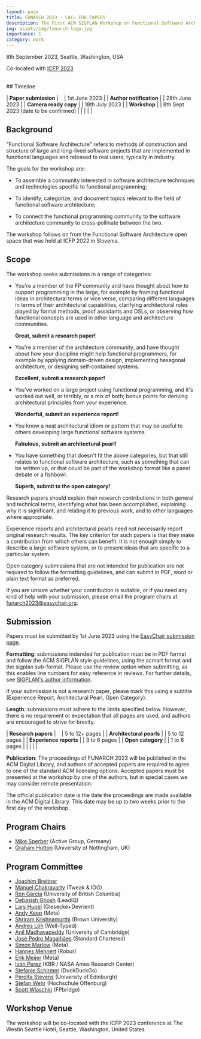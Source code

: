 ```yaml
---
layout: page
title: FUNARCH 2023 - CALL FOR PAPERS
description: The First ACM SIGPLAN Workshop on Functional Software Architecture - FP in the Large
img: assets/img/funarch-logo.jpg
importance: 1
category: work
---
```


8th September 2023, Seattle, Washington, USA

Co-located with [ICFP 2023](https://icfp23.sigplan.org)

<br/>
## Timeline

| **Paper submission**    | &nbsp;&nbsp; | 1st June 2023 |
| **Author notification** | | 28th June 2023 |
| **Camera ready copy**   | | 18th July 2023 |
| **Workshop**            | | 8th Sept 2023 (date to be confirmed) |
|                         | | |

## Background

"Functional Software Architecture" refers to methods of construction
and structure of large and long-lived software projects that are
implemented in functional languages and released to real users,
typically in industry.

The goals for the workshop are:

- To assemble a community interested in software architecture
  techniques and technologies specific to functional programming;

- To identify, categorize, and document topics relevant to
  the field of functional software architecture;

- To connect the functional programming community to the software
  architecture community to cross-pollinate between the two.

The workshop follows on from the Functional Software Architecture
open space that was held at ICFP 2022 in Slovenia.

## Scope

The workshop seeks submissions in a range of categories:

- You're a member of the FP community and have thought about how
  to support programming in the large, for example by framing
  functional ideas in architectural terms or vice verse, comparing
  different languages in terms of their architectural capabilities,
  clarifying architectural roles played by formal methods, proof
  assistants and DSLs, or observing how functional concepts are
  used in other language and architecture communities.

  **Great, submit a research paper!**

- You're a member of the architecture community, and have thought
  about how your discipline might help functional programmers, for
  example by applying domain-driven design, implementing hexagonal
  architecture, or designing self-contained systems.

  **Excellent, submit a research paper!**

- You've worked on a large project using functional programming,
  and it's worked out well, or terribly, or a mix of both; bonus
  points for deriving architectural principles from your experience.

  **Wonderful, submit an experience report!**

- You know a neat architectural idiom or pattern that may be useful
  to others developing large functional software systems.

  **Fabulous, submit an architectural pearl!**

- You have something that doesn't fit the above categories, but
  that still relates to functional software architecture, such 
  as something that can be written up, or that could be part of
  the workshop format like a panel debate or a fishbowl.

  **Superb, submit to the open category!**

Research papers should explain their research contributions in both
general and technical terms, identifying what has been accomplished,
explaining why it is significant, and relating it to previous work,
and to other languages where appropriate.

Experience reports and architectural pearls need not necessarily
report original research results.  The key criterion for such papers
is that they make a contribution from which others can benefit.
It is not enough simply to describe a large software system, or
to present ideas that are specific to a particular system.

Open category submissions that are not intended for publication 
are not required to follow the formatting guidelines, and can 
submit in PDF, word or plain text format as preferred.

If you are unsure whether your contribution is suitable, or if
you need any kind of help with your submission, please email
the program chairs at <funarch2023@easychair.org>.

## Submission

Papers must be submitted by 1st June 2023 using the [EasyChair
submission page](https://easychair.org/my/conference?conf=funarch2023).

**Formatting**: submissions indended for publication must be
in PDF format and follow the ACM SIGPLAN style guidelines,
using the acmart format and the sigplan
sub-format.  Please use the review option when submitting, as this
enables line numbers for easy reference in reviews.  For further
details, see [SIGPLAN's author information](http://www.sigplan.org/Resources/Author/#acmart-format).

If your submission is not a research paper, please mark this using
a subtitle (Experience Report, Architectural Pearl, Open Category).

**Length**: submissions must adhere to the limits specified below.
However, there is no requirement or expectation that all pages
are used, and authors are encouraged to strive for brevity.

| **Research papers**	   | &nbsp;&nbsp; | 5 to 12+ pages |
| **Architectural pearls** | | 5 to 12 pages |
| **Experience reports**   | | 3 to 6 pages |
| **Open category**	   | | 1 to 6 pages |
|                          | | |

**Publication**: The proceedings of FUNARCH 2023 will be published in the ACM Digital
Library, and authors of accepted papers are required to agree to one
of the standard ACM licensing options.  Accepted papers must be
presented at the workshop by one of the authors, but in special cases
we may consider remote presentation.

The official publication date is the date the proceedings are
made available in the ACM Digital Library.  This date may be up
to two weeks prior to the first day of the workshop.

## Program Chairs

- [Mike Sperber](https://www.deinprogramm.de/sperber/) (Active Group, Germany)
- [Graham Hutton](http://www.cs.nott.ac.uk/~pszgmh/) (University of Nottingham, UK)

## Program Committee

- [Joachim Breitner](https://www.joachim-breitner.de/)
- [Manuel Chakravarty](https://justtesting.org/) (Tweak & IOG)
- [Ron Garcia](https://www.cs.ubc.ca/~rxg/) (University of British Columbia)
- [Debasish Ghosh](http://debasishg.blogspot.com/) (LeadIQ)
- [Lars Hupel](https://lars.hupel.info/) (Giesecke+Devrient)
- [Andy Keep](http://www.andykeep.com/) (Meta)
- [Shriram Krishnamurthi](https://cs.brown.edu/~sk/) (Brown University)
- [Andres Löh](https://www.andres-loeh.de/) (Well-Typed)
- [Anil Madhavapeddy](https://anil.recoil.org/) (University of Cambridge)
- [José Pedro Magalhães](https://dreixel.net/) (Standard Chartered)
- [Simon Marlow](https://simonmar.github.io/) (Meta)
- [Hannes Mehnert](https://hannes.robur.coop/) (Robur)
- [Erik Meijer](https://en.wikipedia.org/wiki/Erik_Meijer_(computer_scientist)) (Meta)
- [Ivan Perez](https://ivanperez.io/) (KBR / NASA Ames Research Center)
- [Stefanie Schirmer](https://linse.me/) (DuckDuckGo)
- [Perdita Stevens](https://www.inf.ed.ac.uk/people/staff/Perdita_Stevens.html)
  (University of Edinburgh)
- [Stefan Wehr](https://www.stefanwehr.de/) (Hochschule Offenburg)
- [Scott Wlaschin](https://scottwlaschin.com/) (FPbridge)

## Workshop Venue

The workshop will be co-located with the ICFP 2023 conference at
The Westin Seattle Hotel, Seattle, Washington, United States.

